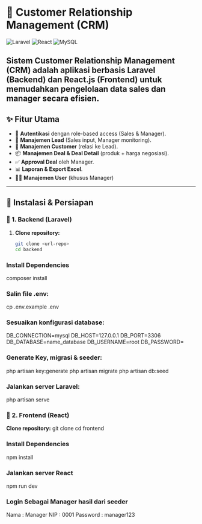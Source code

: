 # 🌟 Customer Relationship Management (CRM)

![Laravel](https://img.shields.io/badge/Laravel-10.x-red?style=for-the-badge&logo=laravel)
![React](https://img.shields.io/badge/React-18.x-61DAFB?style=for-the-badge&logo=react)
![MySQL](https://img.shields.io/badge/MySQL-8.x-4479A1?style=for-the-badge&logo=mysql)

Sistem **Customer Relationship Management (CRM)** adalah aplikasi berbasis **Laravel (Backend)** dan **React.js (Frontend)** untuk memudahkan pengelolaan data **sales** dan **manager** secara efisien.  
---

## ✨ Fitur Utama
- 🔑 **Autentikasi** dengan role-based access (Sales & Manager).
- 👤 **Manajemen Lead** (Sales input, Manager monitoring).
- 🧾 **Manajemen Customer** (relasi ke Lead).
- 📦 **Manajemen Deal & Deal Detail** (produk + harga negosiasi).
- ✅ **Approval Deal** oleh Manager.
- 📊 **Laporan & Export Excel**.
- 👨‍💼 **Manajemen User** (khusus Manager)
---

## 🚀 Instalasi & Persiapan

### 🔹 1. Backend (Laravel)

1. **Clone repository:**
   ```bash
   git clone <url-repo>
   cd backend

### Install Dependencies

composer install

### Salin file .env:

cp .env.example .env


### Sesuaikan konfigurasi database:

DB_CONNECTION=mysql
DB_HOST=127.0.0.1
DB_PORT=3306
DB_DATABASE=name_database
DB_USERNAME=root
DB_PASSWORD=

### Generate Key, migrasi & seeder:

php artisan key:generate
php artisan migrate
php artisan db:seed


### Jalankan server Laravel:

php artisan serve


### 🔹 2. Frontend (React)
**Clone repository:**
   git clone <url-repo>
   cd frontend

### Install Dependencies

npm install

### Jalankan server React

npm run dev

### Login Sebagai Manager hasil dari seeder
Nama : Manager
NIP : 0001
Password : manager123
   
